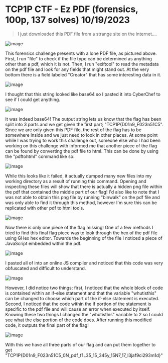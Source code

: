 # TCP1P CTF - Ez PDF (forensics, 100p, 137 solves) 10/19/2023

> I just downloaded this PDF file from a strange site on the internet....

![image](https://github.com/heathbar019/Writeups/assets/114100890/8bcd2697-b2fa-4192-b3d1-ff6afb77a031)

This forensics challenge presents with a lone PDF file, as pictured above. First, I run "file" to check if the file type can be determined as anything other than a pdf, which it is not. Then, I run "exiftool" to read the metadata on the pdf file and look for any fields that might stand out. At the very bottom there is a field labeled "Creator" that has some interesting data in it.

![image](https://github.com/heathbar019/Writeups/assets/114100890/b3933c04-3dd3-438a-b326-374311176df1)

I thought that this string looked like base64 so I pasted it into CyberChef to see if I could get anything.

![image](https://github.com/heathbar019/Writeups/assets/114100890/300ff315-04c8-456a-bb0e-2c3d45394a93)

It was indeed base64! The output string lets us know that the flag has been split into 3 parts and we get given the first part; "TCP1P{D01n9_F023n51C5". Since we are only given this PDF file, the rest of the flag has to be somewhere inside and we just need to look in other places. At some point while I was trying to work this challenge out, someone else who I had been working on this challenge with informed me that another piece of the flag can be found by converting the pdf file to html. This can be done by using the "pdftohtml" command like so:

![image](https://github.com/heathbar019/Writeups/assets/114100890/5f6e89f2-7bbd-4dcc-9f27-832f44ab62d1)

While this looks like it failed, it actually dumped many new files into my working directory as a result of running this command. Opening and inspecting these files will show that there is actually a hidden png file within the pdf that contained the middle part of our flag! I'd also like to note that I was not able to obtain this png file by running "binwalk" on the pdf file and was only able to find it through this method, however I'm sure this can be replicated with other pdf to html tools.

![image](https://github.com/heathbar019/Writeups/assets/114100890/636de2d6-24c9-46eb-9aa5-5d3a9db03ffc)

Now there is only one piece of the flag missing! One of a few methods I tried to find this final flag piece was to look through the hex of the pdf file using GHex hex editor. Towards the beginning of the file I noticed a piece of JavaScript embedded within the pdf.

![image](https://github.com/heathbar019/Writeups/assets/114100890/1387f3a8-694b-44fb-a29d-f9b232b0b294)

I pasted all of into an online JS compiler and noticed that this code was very obfuscated and difficult to understand.

![image](https://github.com/heathbar019/Writeups/assets/114100890/ab47be14-9c03-411a-85a9-e963cb7f8aba)

However, I did notice two things; first, I noticed that the whole block of code is contained within an if-else statement and that the variable "whutisthis" can be changed to choose which part of the if-else statement is executed. Second, I noticed that the code within the if portion of the statement is specific to the pdf file and will cause an error when executed by itself. Knowing these two things I changed the "whutisthis" variable to 2 so I could see what the else portion of the code does. After running this modified code, it outputs the final part of the flag!

![image](https://github.com/heathbar019/Writeups/assets/114100890/7beb4c0b-4b84-45c4-b383-4613f073c006)

With this we have all three parts of our flag and can put them together to get "TCP1P{D01n9_F023n51C5_0N_pdf_f1L35_15_345y_15N7_17_l3jaf9ci293m1d}"
